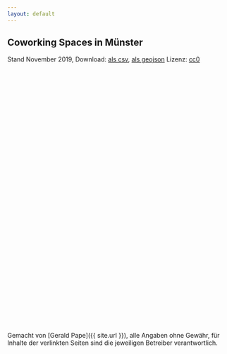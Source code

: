 ```yaml
---
layout: default
---
```


<style>
body {
  margin-bottom: 0;
}

#map {
  margin: 1rem 0;
  height: 60vmin;
}

.popup-headline {
  margin: 0.4rem 0;
  text-transform: unset;
}
.popup-address {
  margin: 0.2rem 0 !important;
}
</style>

<link rel="stylesheet" href="https://unpkg.com/leaflet@1.5.1/dist/leaflet.css"
  integrity="sha512-xwE/Az9zrjBIphAcBb3F6JVqxf46+CDLwfLMHloNu6KEQCAWi6HcDUbeOfBIptF7tcCzusKFjFw2yuvEpDL9wQ=="
  crossorigin=""/>
<script src="https://unpkg.com/leaflet@1.5.1/dist/leaflet.js"
  integrity="sha512-GffPMF3RvMeYyc1LWMHtK8EbPv0iNZ8/oTtHPx9/cc2ILxQ+u905qIwdpULaqDkyBKgOaB57QTMg7ztg8Jm2Og=="
  crossorigin=""></script>

## Coworking Spaces in Münster

Stand November 2019, Download: [als csv](coworking-muenster.csv), [als geojson](coworking-muenster-geo.json) Lizenz: [cc0](https://creativecommons.org/publicdomain/zero/1.0/legalcode)

<div id="map"></div>

Gemacht von [Gerald Pape]({{ site.url }}), alle Angaben ohne Gewähr, für Inhalte der verlinkten Seiten sind die jeweiligen Betreiber verantwortlich.

<script src="coworkingmap.js" defer></script>
